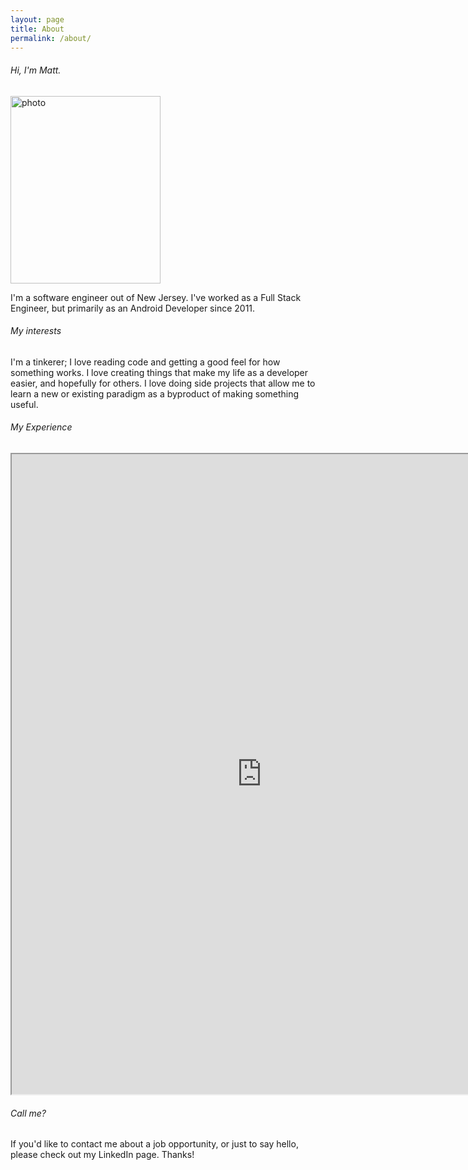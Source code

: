 ```yaml
---
layout: page
title: About
permalink: /about/
---
```

###### Hi, I'm Matt.

<img src="/assets/P3.jpg" alt="photo" style="width: 240px; height:300px"/>

I'm a software engineer out of New Jersey. I've worked as a Full Stack Engineer,
but primarily as an Android Developer since 2011.

###### My interests

I'm a tinkerer; I love reading code and getting a good feel for how something works.
I love creating things that make my life as a developer easier, and hopefully for others.
I love doing side projects that allow me to learn a new or existing paradigm as a byproduct
of making something useful.


###### My Experience
<iframe width="800" height="1024" src="https://docs.google.com/document/d/1-06Tm2GR9-cxSZFnbBYPs-zUy54i0S3mOpE5YeYGiUQ/pub?embedded=true"></iframe>

###### Call me?

If you'd like to contact me about a job opportunity, or just to say hello,
please check out my LinkedIn page. Thanks!

